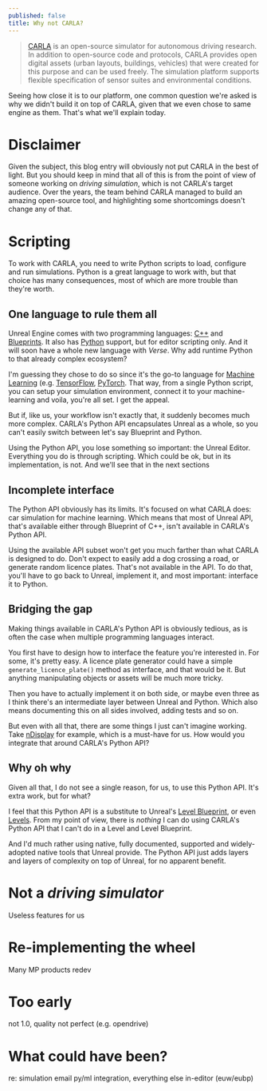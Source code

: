 ```yaml
---
published: false
title: Why not CARLA?
---
```

> [CARLA](http://carla.org/) is an open-source simulator for autonomous driving research. In addition to open-source code and protocols, CARLA provides open digital assets (urban layouts, buildings, vehicles) that were created for this purpose and can be used freely. The simulation platform supports flexible specification of sensor suites and environmental conditions.

Seeing how close it is to our platform, one common question we're asked is why we didn't build it on top of CARLA, given that we even chose to same engine as them. That's what we'll explain today.

# Disclaimer

Given the subject, this blog entry will obviously not put CARLA in the best of light. But you should keep in mind that all of this is from the point of view of someone working on *driving simulation*, which is not CARLA's target audience. Over the years, the team behind CARLA managed to build an amazing open-source tool, and highlighting some shortcomings doesn't change any of that.

# Scripting

To work with CARLA, you need to write Python scripts to load, configure and run simulations. Python is a great language to work with, but that choice has many consequences, most of which are more trouble than they're worth.

## One language to rule them all

Unreal Engine comes with two programming languages: [C++](https://docs.unrealengine.com/en-US/ProgrammingAndScripting/ProgrammingWithCPP/index.html) and [Blueprints](https://docs.unrealengine.com/en-US/ProgrammingAndScripting/Blueprints/index.html). It also has [Python](https://docs.unrealengine.com/en-US/ProductionPipelines/ScriptingAndAutomation/Python/index.html) support, but for editor scripting only. And it will soon have a whole new language with *Verse*. Why add runtime Python to that already complex ecosystem?

I'm guessing they chose to do so since it's the go-to language for [Machine Learning](https://en.wikipedia.org/wiki/Machine_learning) (e.g. [TensorFlow](https://www.tensorflow.org/), [PyTorch](https://pytorch.org/). That way, from a single Python script, you can setup your simulation environment, connect it to your machine-learning and voila, you're all set. I get the appeal.

But if, like us, your workflow isn't exactly that, it suddenly becomes much more complex. CARLA's Python API encapsulates Unreal as a whole, so you can't easily switch between let's say Blueprint and Python.

Using the Python API, you lose something so important: the Unreal Editor. Everything you do is through scripting. Which could be ok, but in its implementation, is not. And we'll see that in the next sections

## Incomplete interface

The Python API obviously has its limits. It's focused on what CARLA does: car simulation for machine learning. Which means that most of Unreal API, that's available either through Blueprint of C++, isn't available in CARLA's Python API.

Using the available API subset won't get you much farther than what CARLA is designed to do. Don't expect to easily add a dog crossing a road, or generate random licence plates. That's not available in the API. To do that, you'll have to go back to Unreal, implement it, and most important: interface it to Python.

## Bridging the gap

Making things available in CARLA's Python API is obviously tedious, as is often the case when multiple programming languages interact.

You first have to design how to interface the feature you're interested in. For some, it's pretty easy. A licence plate generator could have a simple `generate_licence_plate()` method as interface, and that would be it. But anything manipulating objects or assets will be much more tricky.

Then you have to actually implement it on both side, or maybe even three as I think there's an intermediate layer between Unreal and Python. Which also means documenting this on all sides involved, adding tests and so on.

But even with all that, there are some things I just can't imagine working. Take [nDisplay](https://docs.unrealengine.com/en-US/WorkingWithMedia/nDisplay/index.html) for example, which is a must-have for us. How would you integrate that around CARLA's Python API?

## Why oh why

Given all that, I do not see a single reason, for us, to use this Python API. It's extra work, but for what?

I feel that this Python API is a substitute to Unreal's [Level Blueprint](https://docs.unrealengine.com/en-US/ProgrammingAndScripting/Blueprints/UserGuide/Types/LevelBlueprint/index.html), or even [Levels](https://docs.unrealengine.com/en-US/Basics/Levels/index.html). From my point of view, there is *nothing* I can do using CARLA's Python API that I can't do in a Level and Level Blueprint.

And I'd much rather using native, fully documented, supported and widely-adopted native tools that Unreal provide. The Python API just adds layers and layers of complexity on top of Unreal, for no apparent benefit.

# Not a *driving simulator*

Useless features for us

# Re-implementing the wheel

Many MP products redev

# Too early

not 1.0, quality not perfect (e.g. opendrive)

# What could have been?

re: simulation email
py/ml integration, everything else in-editor (euw/eubp)
